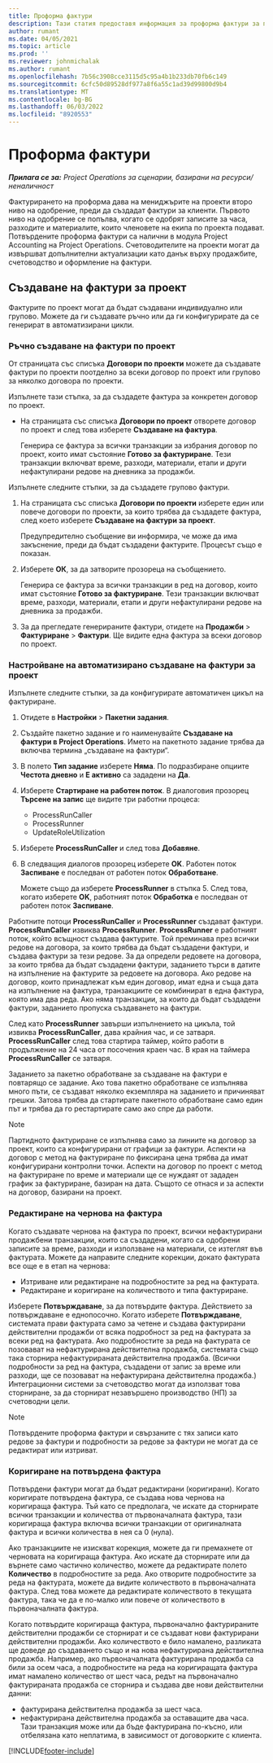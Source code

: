 ```yaml
---
title: Проформа фактури
description: Тази статия предоставя информация за проформа фактури за проекти в Project Operations.
author: rumant
ms.date: 04/05/2021
ms.topic: article
ms.prod: ''
ms.reviewer: johnmichalak
ms.author: rumant
ms.openlocfilehash: 7b56c3908cce3115d5c95a4b1b233db70fb6c149
ms.sourcegitcommit: 6cfc50d89528df977a8f6a55c1ad39d99800d9b4
ms.translationtype: MT
ms.contentlocale: bg-BG
ms.lasthandoff: 06/03/2022
ms.locfileid: "8920553"
---
```

# <a name="proforma-invoices"></a>Проформа фактури

_**Прилага се за:** Project Operations за сценарии, базирани на ресурси/неналичност_

Фактурирането на проформа дава на мениджърите на проекти второ ниво на одобрение, преди да създадат фактури за клиенти. Първото ниво на одобрение се попълва, когато се одобрят записите за часа, разходите и материалите, които членовете на екипа по проекта подават. Потвърдените проформа фактури са налични в модула Project Accounting на Project Operations. Счетоводителите на проекти могат да извършват допълнителни актуализации като данък върху продажбите, счетоводство и оформление на фактури.


## <a name="creating-project-invoices"></a>Създаване на фактури за проект

Фактурите по проект могат да бъдат създавани индивидуално или групово. Можете да ги създавате ръчно или да ги конфигурирате да се генерират в автоматизирани цикли.

### <a name="manually-create-project-invoices"></a>Ръчно създаване на фактури по проект 

От страницата със списъка **Договори по проекти** можете да създавате фактури по проекти поотделно за всеки договор по проект или групово за няколко договора по проекти.

Изпълнете тази стъпка, за да създадете фактура за конкретен договор по проект.

- На страницата със списъка **Договори по проект** отворете договор по проект и след това изберете **Създаване на фактура**.

    Генерира се фактура за всички транзакции за избрания договор по проект, които имат състояние **Готово за фактуриране**. Тези транзакции включват време, разходи, материали, етапи и други нефактулирани редове на дневника за продажби.

Изпълнете следните стъпки, за да създадете групово фактури.

1. На страницата със списъка **Договори по проекти** изберете един или повече договори по проекти, за които трябва да създадете фактура, след което изберете **Създаване на фактури за проект**.

    Предупредително съобщение ви информира, че може да има закъснение, преди да бъдат създадени фактурите. Процесът също е показан.

2. Изберете **ОК**, за да затворите прозореца на съобщението.

    Генерира се фактура за всички транзакции в ред на договор, които имат състояние **Готово за фактуриране**. Тези транзакции включват време, разходи, материали, етапи и други нефактулирани редове на дневника за продажби.

3. За да прегледате генерираните фактури, отидете на **Продажби** \> **Фактуриране** \> **Фактури**. Ще видите една фактура за всеки договор по проект.

### <a name="set-up-automated-creation-of-project-invoices"></a>Настройване на автоматизирано създаване на фактури за проект 

Изпълнете следните стъпки, за да конфигурирате автоматичен цикъл на фактуриране.

1. Отидете в **Настройки** \> **Пакетни задания**.
2. Създайте пакетно задание и го наименувайте **Създаване на фактури в Project Operations**. Името на пакетното задание трябва да включва термина „създаване на фактури“.
3. В полето **Тип задание** изберете **Няма**. По подразбиране опциите **Честота дневно** и **Е активно** са зададени на **Да**.
4. Изберете **Стартиране на работен поток**. В диалоговия прозорец **Търсене на запис** ще видите три работни процеса:

    - ProcessRunCaller
    - ProcessRunner
    - UpdateRoleUtilization

5. Изберете **ProcessRunCaller** и след това **Добавяне**.
6. В следващия диалогов прозорец изберете **OK**. Работен поток **Заспиване** е последван от работен поток **Обработване**.

    Можете също да изберете **ProcessRunner** в стъпка 5. След това, когато изберете **OK**, работният поток **Обработка** е последван от работен поток **Заспиване**.

Работните потоци **ProcessRunCaller** и **ProcessRunner** създават фактури. **ProcessRunCaller** извиква **ProcessRunner**. **ProcessRunner** е работният поток, който всъщност създава фактурите. Той преминава през всички редове на договора, за които трябва да бъдат създадени фактури, и създава фактури за тези редове. За да определи редовете на договора, за които трябва да бъдат създадени фактури, заданието търси в датите на изпълнение на фактурите за редовете на договора. Ако редове на договор, които принадлежат към един договор, имат една и съща дата на изпълнение на фактура, транзакциите се комбинират в една фактура, която има два реда. Ако няма транзакции, за които да бъдат създадени фактури, заданието пропуска създаването на фактури.

След като **ProcessRunner** завърши изпълнението на цикъла, той извиква **ProcessRunCaller**, дава крайния час, и се затваря. **ProcessRunCaller** след това стартира таймер, който работи в продължение на 24 часа от посочения краен час. В края на таймера **ProcessRunCaller** се затваря.

Заданието за пакетно обработване за създаване на фактури е повтарящо се задание. Ако това пакетно обработване се изпълнява много пъти, се създават няколко екземпляра на заданието и причиняват грешки. Затова трябва да стартирате пакетното обработване само един път и трябва да го рестартирате само ако спре да работи.

> [!NOTE]
> Партидното фактуриране се изпълнява само за линиите на договор за проект, които са конфигурирани от графици за фактури. Аспекти на договор с метод на фактуриране по фиксирана цена трябва да имат конфигурирани контролни точки. Аспекти на договор по проект с метод на фактуриране по време и материали ще се нуждаят от зададен график за фактуриране, базиран на дата. Същото се отнася и за аспекти на договор, базирани на проект.      
 
### <a name="edit-a-draft-invoice"></a>Редактиране на чернова на фактура

Когато създавате чернова на фактура по проект, всички нефактурирани продажбени транзакции, които са създадени, когато са одобрени записите за време, разходи и използване на материали, се изтеглят във фактурата. Можете да направите следните корекции, докато фактурата все още е в етап на чернова:

- Изтриване или редактиране на подробностите за ред на фактурата.
- Редактиране и коригиране на количеството и типа фактуриране.

Изберете **Потвърждаване**, за да потвърдите фактура. Действието за потвърждаване е еднопосочно. Когато изберете **Потвърждаване**, системата прави фактурата само за четене и създава фактурирани действителни продажби от всяка подробност за ред на фактурата за всеки ред на фактурата. Ако подробностите за реда на фактурата се позовават на нефактурирана действителна продажба, системата също така сторнира нефактурираната действителна продажба. (Всички подробности за ред на фактура, създадени от запис за време или разходи, ще се позовават на нефактурирана действителна продажба.) Интеграционни системи за счетоводство могат да използват това сторниране, за да сторнират незавършено производство (НП) за счетоводни цели.

> [!NOTE]
> Потвърдените проформа фактури и свързаните с тях записи като редове за фактури и подробности за редове за фактури не могат да се редактират или изтриват. 

### <a name="correct-a-confirmed-invoice"></a>Коригиране на потвърдена фактура

Потвърдени фактури могат да бъдат редактирани (коригирани). Когато коригирате потвърдена фактура, се създава нова чернова на коригираща фактура. Тъй като се предполага, че искате да сторнирате всички транзакции и количества от първоначалната фактура, тази коригираща фактура включва всички транзакции от оригиналната фактура и всички количества в нея са 0 (нула).

Ако транзакциите не изискват корекция, можете да ги премахнете от черновата на коригираща фактура. Ако искате да сторнирате или да върнете само частично количество, можете да редактирате полето **Количество** в подробностите за реда. Ако отворите подробностите за реда на фактурата, можете да видите количеството в първоначалната фактура. След това можете да редактирате количеството в текущата фактура, така че да е по-малко или повече от количеството в първоначалната фактура.

Когато потвърдите коригираща фактура, първоначално фактурираните действителни продажби се сторнират и се създават нови фактурирани действителни продажби. Ако количеството е било намалено, разликата ще доведе до създаването също и на нова нефактурирана действителна продажба. Например, ако първоначалната фактурирана продажба са били за осем часа, а подробностите на реда на коригиращата фактура имат намалено количество от шест часа, редът на първоначално фактурираната продажба се сторнира и създава две нови действителни данни:

- фактурирана действителна продажба за шест часа.
- нефактурирана действителна продажба за оставащите два часа. Тази транзакция може или да бъде фактурирана по-късно, или отбелязана като неплатима, в зависимост от договорките с клиента.


[!INCLUDE[footer-include](../includes/footer-banner.md)]
